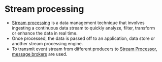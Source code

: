 # Stream processing
- [Stream processing](https://www.techtarget.com/searchdatamanagement/definition/stream-processing) is a data management technique that involves ingesting a continuous data stream to quickly analyze, filter, transform or enhance the data in real time.
- Once processed, the data is passed off to an application, data store or another stream processing engine.
- To transmit event stream from different producers to [Stream Processor](), [message brokers](https://github.com/Anshul619/HLD-System-Designs/blob/main/2_MessageBrokersEDA/Readme.md) are used.